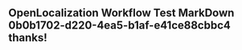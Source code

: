 <properties
ms.topic="hero-topic"
ms.test1="hero-topic"
ms.test2="test"/>

## OpenLocalization Workflow Test MarkDown 0b0b1702-d220-4ea5-b1af-e41ce88cbbc4 thanks!

